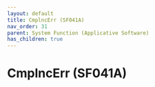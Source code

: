 ```yaml
---
layout: default
title: CmplncErr (SF041A)
nav_order: 31
parent: System Function (Applicative Software)
has_children: true
---
```

# CmplncErr (SF041A)
